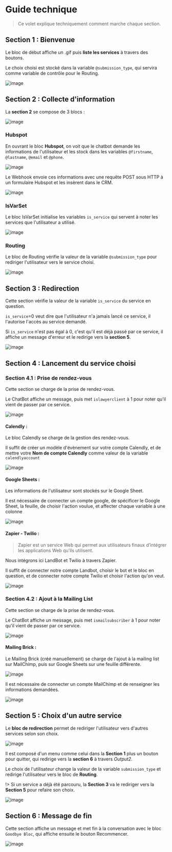 # Guide technique

> Ce volet explique techniquement comment marche chaque section.

## Section 1 : Bienvenue

Le bloc de début affiche un .gif puis <b>liste les services</b> à travers des boutons.

Le choix choisi est stocké dans la variable <code>@submission_type</code>, qui servira comme variable de contrôle pour le Routing.

![image](./images/s1.PNG)

## Section 2 : Collecte d'information

La <b>section 2</b> se compose de 3 blocs :

![image](./images/s2.PNG)

### Hubspot

En ouvrant le bloc <b>Hubspot</b>, on voit que le chatbot demande les informations de l'utilisateur et les stock dans les variables <code>@firstname</code>, <code>@lastname</code>, <code>@email</code> et <code>@phone</code>.

![image](./images/hubspot.PNG)

Le Webhook envoie ces informations avec une requête POST sous HTTP à un formulaire Hubspot et les insèrent dans le CRM.

![image](./images/hubspot-webhook.PNG)

### IsVarSet

Le bloc IsVarSet initialise les variables <code>is_service</code> qui servent à noter les services que l'utilisateur a utilisé.

![image](./images/isvarset.PNG)

### Routing

Le bloc de Routing vérifie la valeur de la variable <code>@submission_type</code> pour rediriger l'utilisateur vers le service choisi.

![image](./images/routing.PNG)

## Section 3 : Redirection

Cette section vérifie la valeur de la variable <code>is_service</code> du service en question.

<code>is_service</code>=0 veut dire que l'utilisateur n'a jamais lancé ce service, il l'autorise l'accès au service demandé.

Si <code>is_service</code> n'est pas égal à 0, c'est qu'il est déjà passé par ce service, il affiche un message d'erreur et le redirige vers la <b>section 5</b>.

![image](./images/redirection.PNG)

## Section 4 : Lancement du service choisi

### Section 4.1 : Prise de rendez-vous

Cette section se charge de la prise de rendez-vous.

Le ChatBot affiche un message, puis met <code>islawyerclient</code> à 1 pour noter qu'il vient de passer par ce service.

![image](./images/s4-1.PNG)

#### Calendly :

Le bloc Calendly se charge de la gestion des rendez-vous.

Il suffit de créer un modèle d'évènement sur votre compte Calendly, et de mettre votre <b>Nom de compte Calendly</b> comme valeur de la variable <code>calendlyaccount</code>

![image](./images/calendly.PNG)

#### Google Sheets :

Les informations de l'utilisateur sont stockés sur le Google Sheet.

Il est nécessaire de connecter un compte google, de spécificer le Google Sheet, la feuille, de choisir l'action voulue, et affecter chaque variable à une colonne

![image](./images/sheetslawyer.PNG)

#### Zapier - Twilio :

> Zapier est un service Web qui permet aux utilisateurs finaux d’intégrer les applications Web qu’ils utilisent.

Nous intégrons ici LandBot et Twilio à travers Zapier.

Il suffit de connecter notre compte Landbot, choisir le bot et le bloc en question, et de connecter notre compte Twilio et choisir l'action qu'on veut.

![image](./images/zapier-twilio.PNG)

### Section 4.2 : Ajout à la Mailing List

Cette section se charge de la prise de rendez-vous.

Le ChatBot affiche un message, puis met <code>ismailsubscriber</code> à 1 pour noter qu'il vient de passer par ce service.

![image](./images/s4-2.PNG)

#### Mailing Brick :

Le Mailing Brick (créé manuellement) se charge de l'ajout à la mailing list sur MailChimp, puis sur Google Sheets sur une feuille différente.

![image](./images/mailingbrick.PNG)

Il est nécessaire de connecter un compte MailChimp et de renseigner les informations demandées.

![image](./images/mailchimp.PNG)



## Section 5 : Choix d'un autre service

Le <b>bloc de redirection</b> permet de rediriger l'utilisateur vers d'autres services selon son choix.

![image](./images/s5.PNG)

Il est composé d'un menu comme celui dans la <b>Section 1</b> plus un bouton pour quitter, qui redirige vers la <b>section 6</b> à travers <i>Output2</i>.

Le choix de l'utilisateur change la valeur de la variable <code>submission_type</code> et redirige l'utilisateur vers le bloc de <b>Routing</b>.

!> Si un service a déjà été parcouru, la <b>Section 3</b> va le rediriger vers la <b>Section 5</b> pour refaire son choix.

![image](./images/redirectionblock5.PNG)

## Section 6 : Message de fin

Cette section affiche un message et met fin à la conversation avec le bloc <code>Goodbye Bloc</code>, qui affiche ensuite le bouton Recommencer.

![image](./images/s6.PNG)
